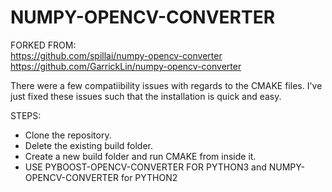 
# NUMPY-OPENCV-CONVERTER

FORKED FROM:<br/>
https://github.com/spillai/numpy-opencv-converter<br/>
https://github.com/GarrickLin/numpy-opencv-converter <br/>

There were a few compatiibility issues with regards to the CMAKE files. I've just fixed these issues such that the installation is quick and easy. <br/>

STEPS:<br/>
* Clone the repository.
* Delete the existing build folder.
* Create a new build folder and run CMAKE from inside it.
* USE PYBOOST-OPENCV-CONVERTER FOR PYTHON3 and NUMPY-OPENCV-CONVERTER for PYTHON2

